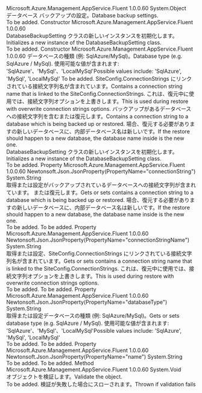 <Type Name="DatabaseBackupSetting" FullName="Microsoft.Azure.Management.AppService.Fluent.Models.DatabaseBackupSetting">
  <TypeSignature Language="C#" Value="public class DatabaseBackupSetting" />
  <TypeSignature Language="ILAsm" Value=".class public auto ansi beforefieldinit DatabaseBackupSetting extends System.Object" />
  <TypeSignature Language="DocId" Value="T:Microsoft.Azure.Management.AppService.Fluent.Models.DatabaseBackupSetting" />
  <TypeSignature Language="VB.NET" Value="Public Class DatabaseBackupSetting" />
  <TypeSignature Language="F#" Value="type DatabaseBackupSetting = class" />
  <AssemblyInfo>
    <AssemblyName>Microsoft.Azure.Management.AppService.Fluent</AssemblyName>
    <AssemblyVersion>1.0.0.60</AssemblyVersion>
  </AssemblyInfo>
  <Base>
    <BaseTypeName>System.Object</BaseTypeName>
  </Base>
  <Interfaces />
  <Docs>
    <summary>
            <span data-ttu-id="9cda1-101">データベース バックアップの設定。</span><span class="sxs-lookup"><span data-stu-id="9cda1-101">Database backup settings.</span></span>
            </summary>
    <remarks>To be added.</remarks>
  </Docs>
  <Members>
    <Member MemberName=".ctor">
      <MemberSignature Language="C#" Value="public DatabaseBackupSetting ();" />
      <MemberSignature Language="ILAsm" Value=".method public hidebysig specialname rtspecialname instance void .ctor() cil managed" />
      <MemberSignature Language="DocId" Value="M:Microsoft.Azure.Management.AppService.Fluent.Models.DatabaseBackupSetting.#ctor" />
      <MemberSignature Language="VB.NET" Value="Public Sub New ()" />
      <MemberType>Constructor</MemberType>
      <AssemblyInfo>
        <AssemblyName>Microsoft.Azure.Management.AppService.Fluent</AssemblyName>
        <AssemblyVersion>1.0.0.60</AssemblyVersion>
      </AssemblyInfo>
      <Parameters />
      <Docs>
        <summary>
            <span data-ttu-id="9cda1-102">DatabaseBackupSetting クラスの新しいインスタンスを初期化します。</span><span class="sxs-lookup"><span data-stu-id="9cda1-102">Initializes a new instance of the DatabaseBackupSetting class.</span></span>
            </summary>
        <remarks>To be added.</remarks>
      </Docs>
    </Member>
    <Member MemberName=".ctor">
      <MemberSignature Language="C#" Value="public DatabaseBackupSetting (string databaseType, string name = null, string connectionStringName = null, string connectionString = null);" />
      <MemberSignature Language="ILAsm" Value=".method public hidebysig specialname rtspecialname instance void .ctor(string databaseType, string name, string connectionStringName, string connectionString) cil managed" />
      <MemberSignature Language="DocId" Value="M:Microsoft.Azure.Management.AppService.Fluent.Models.DatabaseBackupSetting.#ctor(System.String,System.String,System.String,System.String)" />
      <MemberSignature Language="VB.NET" Value="Public Sub New (databaseType As String, Optional name As String = null, Optional connectionStringName As String = null, Optional connectionString As String = null)" />
      <MemberSignature Language="F#" Value="new Microsoft.Azure.Management.AppService.Fluent.Models.DatabaseBackupSetting : string * string * string * string -&gt; Microsoft.Azure.Management.AppService.Fluent.Models.DatabaseBackupSetting" Usage="new Microsoft.Azure.Management.AppService.Fluent.Models.DatabaseBackupSetting (databaseType, name, connectionStringName, connectionString)" />
      <MemberType>Constructor</MemberType>
      <AssemblyInfo>
        <AssemblyName>Microsoft.Azure.Management.AppService.Fluent</AssemblyName>
        <AssemblyVersion>1.0.0.60</AssemblyVersion>
      </AssemblyInfo>
      <Parameters>
        <Parameter Name="databaseType" Type="System.String" />
        <Parameter Name="name" Type="System.String" />
        <Parameter Name="connectionStringName" Type="System.String" />
        <Parameter Name="connectionString" Type="System.String" />
      </Parameters>
      <Docs>
        <param name="databaseType"><span data-ttu-id="9cda1-103">データベースの種類 (例: SqlAzure/MySql)。</span><span class="sxs-lookup"><span data-stu-id="9cda1-103">Database type (e.g. SqlAzure / MySql).</span></span>
            <span data-ttu-id="9cda1-104">使用可能な値が含まれます: 'SqlAzure'、'MySql'、'LocalMySql'</span><span class="sxs-lookup"><span data-stu-id="9cda1-104">Possible values include: 'SqlAzure', 'MySql', 'LocalMySql'</span></span></param>
        <param name="name">To be added.</param>
        <param name="connectionStringName"><span data-ttu-id="9cda1-105">SiteConfig.ConnectionStrings にリンクされている接続文字列名が含まれています。</span><span class="sxs-lookup"><span data-stu-id="9cda1-105">Contains a connection string name that is linked to the SiteConfig.ConnectionStrings.</span></span>
            <span data-ttu-id="9cda1-106">これは、復元中に使用では、接続文字列オプションを上書きします。</span><span class="sxs-lookup"><span data-stu-id="9cda1-106">This is used during restore with overwrite connection strings options.</span></span></param>
        <param name="connectionString"><span data-ttu-id="9cda1-107">バックアップがあるデータベースへの接続文字列を含むまたは復元します。</span><span class="sxs-lookup"><span data-stu-id="9cda1-107">Contains a connection string to a database which is being backed up or restored.</span></span> <span data-ttu-id="9cda1-108">場合、復元する必要がありますの新しいデータベースに、内部データベース名は新しいです。</span><span class="sxs-lookup"><span data-stu-id="9cda1-108">If the restore should happen to a new database, the database name inside is the new one.</span></span></param>
        <summary>
            <span data-ttu-id="9cda1-109">DatabaseBackupSetting クラスの新しいインスタンスを初期化します。</span><span class="sxs-lookup"><span data-stu-id="9cda1-109">Initializes a new instance of the DatabaseBackupSetting class.</span></span>
            </summary>
        <remarks>To be added.</remarks>
      </Docs>
    </Member>
    <Member MemberName="ConnectionString">
      <MemberSignature Language="C#" Value="public string ConnectionString { get; set; }" />
      <MemberSignature Language="ILAsm" Value=".property instance string ConnectionString" />
      <MemberSignature Language="DocId" Value="P:Microsoft.Azure.Management.AppService.Fluent.Models.DatabaseBackupSetting.ConnectionString" />
      <MemberSignature Language="VB.NET" Value="Public Property ConnectionString As String" />
      <MemberSignature Language="F#" Value="member this.ConnectionString : string with get, set" Usage="Microsoft.Azure.Management.AppService.Fluent.Models.DatabaseBackupSetting.ConnectionString" />
      <MemberType>Property</MemberType>
      <AssemblyInfo>
        <AssemblyName>Microsoft.Azure.Management.AppService.Fluent</AssemblyName>
        <AssemblyVersion>1.0.0.60</AssemblyVersion>
      </AssemblyInfo>
      <Attributes>
        <Attribute>
          <AttributeName>Newtonsoft.Json.JsonProperty(PropertyName="connectionString")</AttributeName>
        </Attribute>
      </Attributes>
      <ReturnValue>
        <ReturnType>System.String</ReturnType>
      </ReturnValue>
      <Docs>
        <summary>
            <span data-ttu-id="9cda1-110">取得または設定がバックアップされているデータベースへの接続文字列が含まれています。 または復元します。</span><span class="sxs-lookup"><span data-stu-id="9cda1-110">Gets or sets contains a connection string to a database which is being backed up or restored.</span></span> <span data-ttu-id="9cda1-111">場合、復元する必要がありますの新しいデータベースに、内部データベース名は新しいです。</span><span class="sxs-lookup"><span data-stu-id="9cda1-111">If the restore should happen to a new database, the database name inside is the new one.</span></span>
            </summary>
        <value>To be added.</value>
        <remarks>To be added.</remarks>
      </Docs>
    </Member>
    <Member MemberName="ConnectionStringName">
      <MemberSignature Language="C#" Value="public string ConnectionStringName { get; set; }" />
      <MemberSignature Language="ILAsm" Value=".property instance string ConnectionStringName" />
      <MemberSignature Language="DocId" Value="P:Microsoft.Azure.Management.AppService.Fluent.Models.DatabaseBackupSetting.ConnectionStringName" />
      <MemberSignature Language="VB.NET" Value="Public Property ConnectionStringName As String" />
      <MemberSignature Language="F#" Value="member this.ConnectionStringName : string with get, set" Usage="Microsoft.Azure.Management.AppService.Fluent.Models.DatabaseBackupSetting.ConnectionStringName" />
      <MemberType>Property</MemberType>
      <AssemblyInfo>
        <AssemblyName>Microsoft.Azure.Management.AppService.Fluent</AssemblyName>
        <AssemblyVersion>1.0.0.60</AssemblyVersion>
      </AssemblyInfo>
      <Attributes>
        <Attribute>
          <AttributeName>Newtonsoft.Json.JsonProperty(PropertyName="connectionStringName")</AttributeName>
        </Attribute>
      </Attributes>
      <ReturnValue>
        <ReturnType>System.String</ReturnType>
      </ReturnValue>
      <Docs>
        <summary>
            <span data-ttu-id="9cda1-112">取得または設定、SiteConfig.ConnectionStrings にリンクされている接続文字列名が含まれています。</span><span class="sxs-lookup"><span data-stu-id="9cda1-112">Gets or sets contains a connection string name that is linked to the SiteConfig.ConnectionStrings.</span></span>
            <span data-ttu-id="9cda1-113">これは、復元中に使用では、接続文字列オプションを上書きします。</span><span class="sxs-lookup"><span data-stu-id="9cda1-113">This is used during restore with overwrite connection strings options.</span></span>
            </summary>
        <value>To be added.</value>
        <remarks>To be added.</remarks>
      </Docs>
    </Member>
    <Member MemberName="DatabaseType">
      <MemberSignature Language="C#" Value="public string DatabaseType { get; set; }" />
      <MemberSignature Language="ILAsm" Value=".property instance string DatabaseType" />
      <MemberSignature Language="DocId" Value="P:Microsoft.Azure.Management.AppService.Fluent.Models.DatabaseBackupSetting.DatabaseType" />
      <MemberSignature Language="VB.NET" Value="Public Property DatabaseType As String" />
      <MemberSignature Language="F#" Value="member this.DatabaseType : string with get, set" Usage="Microsoft.Azure.Management.AppService.Fluent.Models.DatabaseBackupSetting.DatabaseType" />
      <MemberType>Property</MemberType>
      <AssemblyInfo>
        <AssemblyName>Microsoft.Azure.Management.AppService.Fluent</AssemblyName>
        <AssemblyVersion>1.0.0.60</AssemblyVersion>
      </AssemblyInfo>
      <Attributes>
        <Attribute>
          <AttributeName>Newtonsoft.Json.JsonProperty(PropertyName="databaseType")</AttributeName>
        </Attribute>
      </Attributes>
      <ReturnValue>
        <ReturnType>System.String</ReturnType>
      </ReturnValue>
      <Docs>
        <summary>
            <span data-ttu-id="9cda1-114">取得または設定データベースの種類 (例: SqlAzure/MySql)。</span><span class="sxs-lookup"><span data-stu-id="9cda1-114">Gets or sets database type (e.g. SqlAzure / MySql).</span></span> <span data-ttu-id="9cda1-115">使用可能な値が含まれます: 'SqlAzure'、'MySql'、'LocalMySql'</span><span class="sxs-lookup"><span data-stu-id="9cda1-115">Possible values include: 'SqlAzure', 'MySql', 'LocalMySql'</span></span>
            </summary>
        <value>To be added.</value>
        <remarks>To be added.</remarks>
      </Docs>
    </Member>
    <Member MemberName="Name">
      <MemberSignature Language="C#" Value="public string Name { get; set; }" />
      <MemberSignature Language="ILAsm" Value=".property instance string Name" />
      <MemberSignature Language="DocId" Value="P:Microsoft.Azure.Management.AppService.Fluent.Models.DatabaseBackupSetting.Name" />
      <MemberSignature Language="VB.NET" Value="Public Property Name As String" />
      <MemberSignature Language="F#" Value="member this.Name : string with get, set" Usage="Microsoft.Azure.Management.AppService.Fluent.Models.DatabaseBackupSetting.Name" />
      <MemberType>Property</MemberType>
      <AssemblyInfo>
        <AssemblyName>Microsoft.Azure.Management.AppService.Fluent</AssemblyName>
        <AssemblyVersion>1.0.0.60</AssemblyVersion>
      </AssemblyInfo>
      <Attributes>
        <Attribute>
          <AttributeName>Newtonsoft.Json.JsonProperty(PropertyName="name")</AttributeName>
        </Attribute>
      </Attributes>
      <ReturnValue>
        <ReturnType>System.String</ReturnType>
      </ReturnValue>
      <Docs>
        <summary />
        <value>To be added.</value>
        <remarks>To be added.</remarks>
      </Docs>
    </Member>
    <Member MemberName="Validate">
      <MemberSignature Language="C#" Value="public virtual void Validate ();" />
      <MemberSignature Language="ILAsm" Value=".method public hidebysig newslot virtual instance void Validate() cil managed" />
      <MemberSignature Language="DocId" Value="M:Microsoft.Azure.Management.AppService.Fluent.Models.DatabaseBackupSetting.Validate" />
      <MemberSignature Language="VB.NET" Value="Public Overridable Sub Validate ()" />
      <MemberSignature Language="F#" Value="abstract member Validate : unit -&gt; unit&#xA;override this.Validate : unit -&gt; unit" Usage="databaseBackupSetting.Validate " />
      <MemberType>Method</MemberType>
      <AssemblyInfo>
        <AssemblyName>Microsoft.Azure.Management.AppService.Fluent</AssemblyName>
        <AssemblyVersion>1.0.0.60</AssemblyVersion>
      </AssemblyInfo>
      <ReturnValue>
        <ReturnType>System.Void</ReturnType>
      </ReturnValue>
      <Parameters />
      <Docs>
        <summary>
            <span data-ttu-id="9cda1-116">オブジェクトを検証します。</span><span class="sxs-lookup"><span data-stu-id="9cda1-116">Validate the object.</span></span>
            </summary>
        <remarks>To be added.</remarks>
        <exception cref="T:Microsoft.Rest.ValidationException">
            <span data-ttu-id="9cda1-117">検証が失敗した場合にスローされます。</span><span class="sxs-lookup"><span data-stu-id="9cda1-117">Thrown if validation fails</span></span>
            </exception>
      </Docs>
    </Member>
  </Members>
</Type>